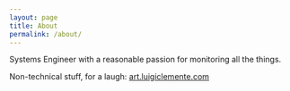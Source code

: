 ```yaml
---
layout: page
title: About
permalink: /about/
---
```


Systems Engineer with a reasonable passion for monitoring all the things.

Non-technical stuff, for a laugh:
[art.luigiclemente.com](http://art.luigiclemente.com/)
